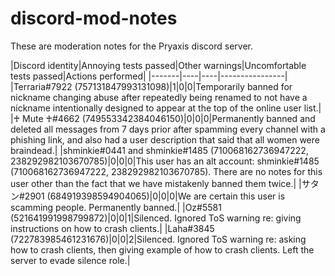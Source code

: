 # discord-mod-notes
These are moderation notes for the Pryaxis discord server.

|Discord identity|Annoying tests passed|Other warnings|Uncomfortable tests passed|Actions performed|
|-------|----|----|----------------|
|Terraria#7922 (757131847993131098)|1|0|0|Temporarily banned for nickname changing abuse after repeatedly being renamed to not have a nickname intentionally designed to appear at the top of the online user list.|
|♰ Mute ♰#4662 (749553342384046150)|0|0|0|Permanently banned and deleted all messages from 7 days prior after spamming every channel with a phishing link, and also had a user description that said that all women were braindead.|
|shminkie#0441 and shminkie#1485 (710068162736947222, 238292982103670785)|0|0|0|This user has an alt account: shminkie#1485 (710068162736947222, 238292982103670785). There are no notes for this user other than the fact that we have mistakenly banned them twice.|
|サタン#2901 (684919398594904065)|0|0|0|We are certain this user is scamming people. Permanently banned.|
|Oz#5581 (521641991998799872)|0|0|1|Silenced. Ignored ToS warning re: giving instructions on how to crash clients.|
|Laha#3845 (722783985461231676)|0|0|2|Silenced. Ignored ToS warning re: asking how to crash clients, then giving example of how to crash clients. Left the server to evade silence role.|
